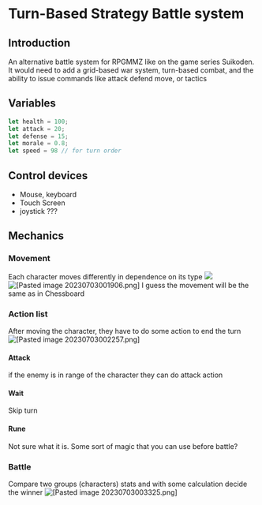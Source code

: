 # Turn-Based Strategy Battle system
## Introduction  
An alternative battle system for RPGMMZ like on the game series Suikoden.
It would need to add a grid-based war system, turn-based combat, and the ability to issue commands like attack defend move, or tactics
## Variables
``` javascript
let health = 100;
let attack = 20;
let defense = 15; 
let morale = 0.8;
let speed = 98 // for turn order
```

## Control devices 
- Mouse, keyboard
- Touch Screen
- joystick ???

## Mechanics
### Movement
Each character moves differently in dependence on its type
![](https://i.ibb.co/1MT79Pj/Pasted-image-20230703001845.png)![[Pasted image 20230703001906.png]](https://i.ibb.co/SdS4bqg/Pasted-image-20230703001906.png)
I guess the movement will be the same as in Chessboard
### Action list
After moving the character, they have to do some action to end the turn 
![[Pasted image 20230703002257.png]](https://i.ibb.co/q95CXtC/Pasted-image-20230703002257.png)
#### Attack
if the enemy is in range of the character they can do attack action

#### Wait
Skip turn

#### Rune
Not sure what it is. Some sort of magic that you can use before battle?
### Battle 
Compare two groups (characters) stats and with some calculation decide the winner
![[Pasted image 20230703003325.png]](https://i.ibb.co/qnY7Wjy/Pasted-image-20230703003325.png)
